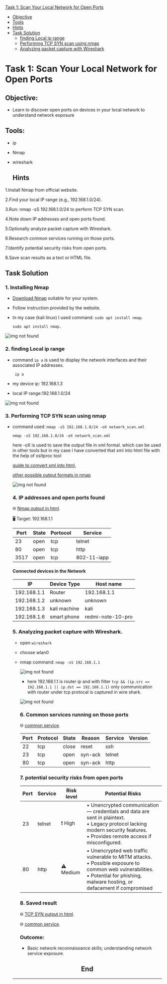 [Task 1: Scan Your Local Network for Open Ports](#task-1-scan-your-local-network-for-open-ports)

  - [Objective](#objective)
  - [Tools](#tools)
  - [Hints](#hints)
  - [Task Solution](#task-solution)
    - [finding Local ip range](#2-finding-local-ip-range)
    - [Performing TCP SYN scan using nmap](#3--performing-tcp-syn-scan-using-nmap)
    - [Analyzing packet capture with Wireshark](#4-analyzing-packet-capture-with-wireshark)




# Task 1: Scan Your Local Network for Open Ports

## Objective:
- Learn to discover open ports on devices in your local network to understand
network exposure

## Tools:
- ip
- Nmap
- wireshark

  ## Hints

1.Install Nmap from official website.

2.Find your local IP range (e.g., 192.168.1.0/24).

3.Run: nmap -sS 192.168.1.0/24 to perform TCP SYN scan.

4.Note down IP addresses and open ports found.

5.Optionally analyze packet capture with Wireshark.

6.Research common services running on those ports.

7.Identify potential security risks from open ports.

8.Save scan results as a text or HTML file.


## Task Solution
### 1. Installing Nmap 

- [Download Nmap](https://nmap.org/download.html) suitable for your system.
- Follow instruction provided by the website.
- In my case (kali linux) I used command: `sudo apt install nmap`.

      sudo apt install nmap.
  
 ![img not found](assets/nmap-install.png)

 ### 2. finding Local ip range 
 - command `ip a` is used to display the network interfaces and their associated IP addresses.
   
        ip a
   
 - my device ip: 192.168.1.3
 - local IP range:192.168.1.0/24

![img not found](assets/ip-scan.png)


### 3.  Performing TCP SYN scan using nmap
- command used :`nmap -sS 192.168.1.0/24 -oX network_scan.xml`

      nmap -sS 192.168.1.0/24 -oX network_scan.xml
  
   here -oX is used to save the output file in xml formal. which can be used in other tools but in my case I have converted that xml into html file
  with the help of xsltproc tool
  
   [guide to comvert xml into html](https://nmap.org/book/output-formats-output-to-html.html),
  
  [other possible output formats in nmap](https://nmap.org/book/output.html)
 
  ![img not found](assets/nmap-scan.png)


  ### 4. IP addresses and open ports found

  🌐 [Nmap output in html](https://th3nobody.github.io/cybersecurity/task-1/assets/nmap-scan.html).

  🖥️ Target: 192.168.1.1

  |Port|State|Portocol|Service|
  |----|-----|--------|-------|
  |23|open|tcp|telnet|
  |80|open|tcp|http|
  |3517|open|tcp|802-11-iapp|

  #### Connected devices in the Network
  |IP|Device Type|Host name|
  |--|-----------|---------|
  |192.168.1.1|Router|192.168.1.1|
  |192.168.1.2|unknown|unknown|
  |192.168.1.3|kali machine|kali|
  |192.168.1.6|smart phone|redmi-note-10-pro|


  ### 5. Analyzing packet capture with Wireshark.

  - open `wireshark`
  - choose wlan0
  - nmap command: `nmap -sS 192.168.1.1`
    

    ![img not found](assets/wireshark.png)

       - here 192.168.1.1 is router ip and with filter `tcp && (ip.src == 192.168.1.1 || ip.dst == 192.168.1.1)` only communication with router under tcp protocal is captured in wire shark.

     ![img not found](assets/filter-wireshark.png)

    ### 6. Common services running on those ports

    🌐 [common service](https://th3nobody.github.io/cybersecurity/task-1/assets/wireshark_nmap.html).


    |Port|Protocol|State|Reason|Service|Version|
    |----|--------|-----|------|-------|-------|
    |22|tcp|close|reset|ssh||
    |23|tcp|open|syn-ack|telnet||
    |80|tcp|open|syn-ack|http||


    ### 7. potential security risks from open ports
 
    
    |Port|Service|Risk level|Potential Risks|
    |----|-------|----------|---------------|
    |23|telnet|❗ High|• Unencrypted communication — credentials and data are sent in plaintext.<br> •  Legacy protocol lacking modern security features.<br> •  Provides remote access if misconfigured.| 
    |80|http|⚠ Medium|• Unencrypted web traffic vulnerable to MITM attacks.<br> • Possible exposure to common web vulnerabilities. <br> • Potential for phishing, malware hosting, or defacement if compromised |
    ### 8. Saved result

    🌐 [TCP SYN output in html](https://th3nobody.github.io/cybersecurity/task-1/assets/nmap-scan.html).

    🌐 [common service](https://th3nobody.github.io/cybersecurity/task-1/assets/wireshark_nmap.html).

    ### Outcome:
    - Basic network reconnaissance skills; understanding network service exposure.


  <h2 align="center">End</h2>

  ---
